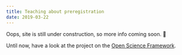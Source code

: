 ```yaml
---
title: Teaching about preregistration
date: 2019-03-22
---
```


Oops, site is still under construction, so more info coming soon. 🚧

Until now, have a look at the project on the [Open Science Framework]( 	
https://osf.io/ncz7w/). 